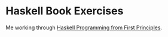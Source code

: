 # Haskell Book Exercises

Me working through [Haskell Programming from First Principles][book].


[book]: http://www.haskellbook.com/
